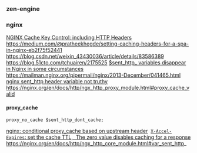 
### zen-engine



### nginx

[NGINX Cache Key Control: including HTTP Headers](https://superuser.com/questions/1477239/nginx-cache-key-control-including-http-headers)
https://medium.com/@pratheekhegde/setting-caching-headers-for-a-spa-in-nginx-eb2f75f52441
https://blog.csdn.net/weixin_43430036/article/details/83586389
https://blog.51cto.com/tchuairen/2175525
[$sent_http_ variables disappear in Nginx in some circumstances](https://serverfault.com/questions/760569/sent-http-variables-disappear-in-nginx-in-some-circumstances)
https://mailman.nginx.org/pipermail/nginx/2013-December/041465.html
[nginx sent_http header variable not truthy](https://stackoverflow.com/questions/53265474/nginx-sent-http-header-variable-not-truthy)
https://nginx.org/en/docs/http/ngx_http_proxy_module.html#proxy_cache_valid

#### proxy_cache



```
proxy_no_cache $sent_http_dont_cache;
```

[nginx: conditional proxy_cache based on upstream header](https://serverfault.com/questions/932518/nginx-conditional-proxy-cache-based-on-upstream-header)
 [`X-Accel-Expires`: set the cache TTL,  The zero value disables caching for a response](https://nginx.org/r/proxy_cache_valid)
https://nginx.org/en/docs/http/ngx_http_core_module.html#var_sent_http_